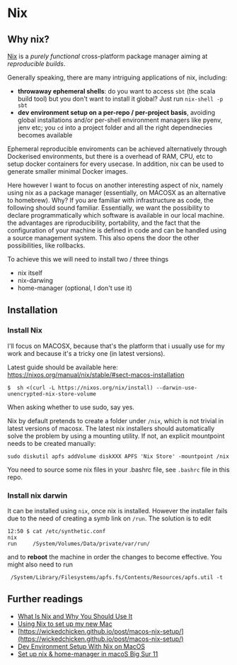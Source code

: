 # Nix

## Why nix?

[Nix](https://github.com/NixOS/nix) is a *purely functional* cross-platform package manager aiming at *reproducible builds*.

Generally speaking, there are many intriguing applications of nix, including: 
* **throwaway ephemeral shells**: do you want to access `sbt` (the scala build tool) but you don't want to install it global? Just run `nix-shell -p sbt` 
* **dev environment setup on a per-repo / per-project basis**, avoiding global installations and/or per-shell environment managers like pyenv, jenv etc; you `cd` into a project folder and all the right dependnecies becomes available

Ephemeral reproducible enviroments can be achieved alternatively through Dockerised environments, but there is a overhead of RAM, CPU, etc to setup docker containers for every usecase. 
In addition, nix can be used to generate smaller minimal Docker images. 

Here however I want to focus on another interesting aspect of nix, namely using nix as a package manager (essentially, on MACOSX as an alternative to homebrew). 
Why? 
If you are familiar with infrastructure as code, the following should sound familiar. 
Essentially, we want the possibility to declare programmatically which software is available in our local machine.
the advantages are riproducibility, portability, and the fact that the configuration of your machine is defined in code and can be handled using a source management system. 
This also opens the door the other possibilities, like rollbacks. 

To achieve this we will need to install two / three things 
* nix itself
* nix-darwing 
* home-manager (optional, I don't use it) 


## Installation 

### Install Nix

I'll focus on MACOSX, because that's the platform that i usually use for my work and because it's a tricky one (in latest versions). 

Latest guide should be available here: https://nixos.org/manual/nix/stable/#sect-macos-installation
```
$  sh <(curl -L https://nixos.org/nix/install) --darwin-use-unencrypted-nix-store-volume
```

When asking whether to use sudo, say yes. 

Nix by default pretends to create a folder under `/nix`, which is not trivial in latest versions of macosx. The latest nix installers should automatically solve the problem by using a mounting utility. If not, an explicit mountpoint needs to be created manually: 
```
sudo diskutil apfs addVolume diskXXX APFS 'Nix Store' -mountpoint /nix
```

You need to source some nix files in your .bashrc file, see `.bashrc` file in this repo. 

### Install nix darwin

It can be installed using `nix`, once nix is installed. However the installer fails due to the need of creating a symb link on `/run`. 
The solution is to edit 
```
12:50 $ cat /etc/synthetic.conf
nix
run     /System/Volumes/Data/private/var/run/
```

and to **reboot** the machine in order the changes to become effective. You might also need to run 
```
 /System/Library/Filesystems/apfs.fs/Contents/Resources/apfs.util -t
 ```


## Further readings 
* [What Is Nix and Why You Should Use It](https://serokell.io/blog/what-is-nix)
* [Using Nix to set up my new Mac](https://adrianhesketh.com/2020/07/03/mac-setup-with-nix-darwin/)
* [https://wickedchicken.github.io/post/macos-nix-setup/](https://wickedchicken.github.io/post/macos-nix-setup/)
* [Dev Environment Setup With Nix on MacOS](https://www.mathiaspolligkeit.de/dev/exploring-nix-on-macos/)
* [Set up nix & home-manager in macoS Big Sur 11](https://gist.github.com/mandrean/65108e0898629e20afe1002d8bf4f223)

